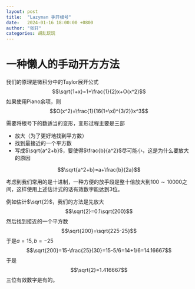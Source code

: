 ```yaml
---
layout: post
title:  "Lazyman 手开根号"
date:   2024-01-16 18:00:00 +0800
author: "张轩"
categories: 胡乱玩玩
---
```


<head>
    <script src="https://cdn.mathjax.org/mathjax/latest/MathJax.js?config=TeX-AMS-MML_HTMLorMML" type="text/javascript"></script>
    <script type="text/x-mathjax-config">
        MathJax.Hub.Config({
            tex2jax: {
            skipTags: ['script', 'noscript', 'style', 'textarea', 'pre'],
            inlineMath: [['$','$']]
            }
        });
    </script>
</head>


# 一种懒人的手动开方方法

我们的原理是微积分中的Taylor展开公式
$$\sqrt{1+x}=1+\frac{1}{2}x+O(x^2)$$
如果使用Piano余项，则
$$O(x^2)=\frac{1}{16(1+\xi)^{3/2}}x^3$$

需要将根号下的数适当的变形，变形过程主要是三部

* 放大（为了更好地找到平方数）
* 找到最接近的一个平方数
* 写成$\sqrt{a^2+b}$，要使得$\frac{b}{a^2}$尽可能小，这是为什么要放大的原因

$$\sqrt{a^2+b}=a+\frac{b}{2a}$$

考虑到我们常用的是十进制，一种方便的放手段是整十倍放大到$100\sim10000$之间，这样使用上述估计式的话有效数字能达到3位。

例如估计$\sqrt{2}$，我们的方法是先放大
$$\sqrt{2}=0.1\sqrt{200}$$
然后找到接近的一个平方数
$$\sqrt{200}=\sqrt{225-25}$$
于是$a=15,b=-25$
$$\sqrt{200}=15-\frac{25}{30}=15-5/6=14+1/6=14.16667$$
于是
$$\sqrt{2}=1.416667$$
三位有效数字是有的。